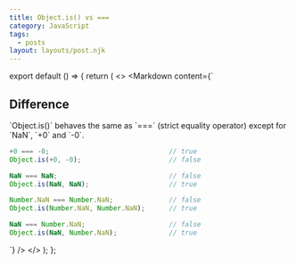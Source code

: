 ```yaml
---
title: Object.is() vs ===
category: JavaScript
tags:
  - posts
layout: layouts/post.njk
---
```


export default () => {
    return (
<>
<Markdown
    content={`
## Difference

\`Object.is()\` behaves the same as \`===\` (strict equality operator) except for \`NaN\`, \`+0\` and \`-0\`.

~~~ javascript
+0 === -0;                              // true
Object.is(+0, -0);                      // false

NaN === NaN;                            // false
Object.is(NaN, NaN);                    // true

Number.NaN === Number.NaN;              // false
Object.is(Number.NaN, Number.NaN);      // true

NaN === Number.NaN;                     // false
Object.is(NaN, Number.NaN);             // true
~~~
`}
/>
</>
    );
};
